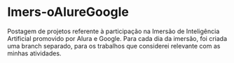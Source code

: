 # Imers-oAlureGoogle
Postagem de projetos referente à participação na Imersão de Inteligência Artificial promovido por Alura e Google.
Para cada dia da imersão, foi criada uma branch separado, para os trabalhos que considerei relevante com as minhas atividades.
